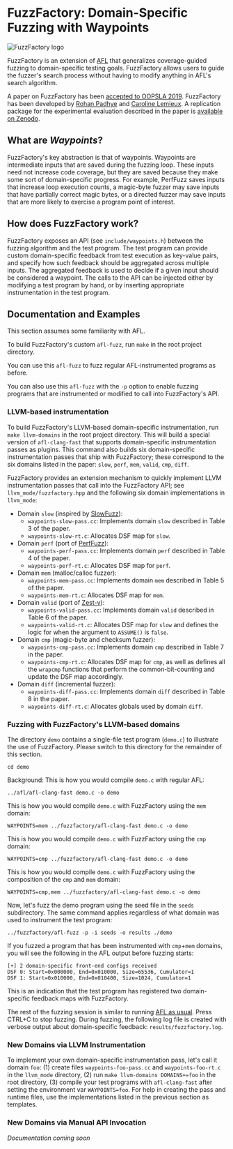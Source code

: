 # FuzzFactory: Domain-Specific Fuzzing with Waypoints

![FuzzFactory logo](https://github.com/rohanpadhye/FuzzFactory/blob/master/img/logo_small.png)

FuzzFactory is an extension of [AFL](https://github.com/google/AFL) that generalizes coverage-guided fuzzing to domain-specific testing goals. FuzzFactory allows users to guide the fuzzer's search process without having to modify anything in AFL's search algorithm.

A paper on FuzzFactory has been [accepted to OOPSLA 2019](https://2019.splashcon.org/details/splash-2019-oopsla/57/FuzzFactory-Domain-Specific-Fuzzing-with-Waypoints). FuzzFactory has been developed by [Rohan Padhye](https://cs.berkeley.edu/~rohanpadhye) and [Caroline Lemieux](https://www.carolemieux.com).
A replication package for the experimental evaluation described in the paper is [available on Zenodo](https://doi.org/10.5281/zenodo.3364086).

## What are *Waypoints*?

FuzzFactory's key abstraction is that of waypoints. Waypoints are intermediate inputs that are saved during the fuzzing loop. These inputs need not increase code coverage, but they are saved because they make some sort of domain-specific progress. For example, PerfFuzz saves inputs that increase loop execution counts, a magic-byte fuzzer may save inputs that have partially correct magic bytes, or a directed fuzzer may save inputs that are more likely to exercise a program point of interest.

## How does FuzzFactory work?

FuzzFactory exposes an API (see `include/waypoints.h`) between the fuzzing algorithm and the test program. The test program can provide custom domain-specific feedback from test execution as key-value pairs, and specify how such feedback should be aggregated across multiple inputs. The aggregated feedback is used to decide if a given input should be considered a waypoint. The calls to the API can be injected either by modifying a test program by hand, or by inserting appropriate instrumentation in the test program. 


## Documentation and Examples

This section assumes some familiarity with AFL. 

To build FuzzFactory's custom `afl-fuzz`, run `make` in the root project directory. 

You can use this `afl-fuzz` to fuzz regular AFL-instrumented programs as before.

You can also use this `afl-fuzz` with the `-p` option to enable fuzzing programs that are instrumented or modified to call into FuzzFactory's API.


### LLVM-based instrumentation

To build FuzzFactory's LLVM-based domain-specific instrumentation, run `make llvm-domains` in the root project directory. This will build a special version of `afl-clang-fast` that supports domain-specific instrumentation passes as plugins. This command also builds six domain-specific instrumentation passes that ship with FuzzFactory; these correspond to the six domains listed in the paper: `slow`, `perf`, `mem`, `valid`, `cmp`, `diff`.

FuzzFactory provides an extension mechanism to quickly implement LLVM instrumentation passes that call into the FuzzFactory API; see `llvm_mode/fuzzfactory.hpp` and the following six domain implementations in `llvm_mode`:

- Domain `slow` (inspired by [SlowFuzz](https://doi.org/10.1145/3133956.3134073)):
  -  `waypoints-slow-pass.cc`: Implements domain `slow` described in Table 3 of the paper.
  -  `waypoints-slow-rt.c`: Allocates DSF map for `slow`.
- Domain `perf` (port of [PerfFuzz](https://doi.org/10.1145/3213846.3213874)):
  -  `waypoints-perf-pass.cc`: Implements domain `perf` described in Table 4 of the paper.
  -  `waypoints-perf-rt.c`: Allocates DSF map for `perf`.
- Domain `mem` (malloc/calloc fuzzer):
  -  `waypoints-mem-pass.cc`: Implements domain `mem` described in Table 5 of the paper.
  -  `waypoints-mem-rt.c`: Allocates DSF map for `mem`.
- Domain `valid` (port of [Zest-v](https://doi.org/10.1109/ICSE-Companion.2019.00107)):
  -  `waypoints-valid-pass.cc`: Implements domain `valid` described in Table 6 of the paper.
  -  `waypoints-valid-rt.c`: Allocates DSF map for `slow` and defines the logic for when the argument to `ASSUME()` is `false`.
- Domain `cmp` (magic-byte and checksum fuzzer):
  -  `waypoints-cmp-pass.cc`: Implements domain `cmp` described in Table 7 in the paper.
  -  `waypoints-cmp-rt.c`: Allocates DSF map for `cmp`, as well as defines all the `wrapcmp` functions that perform the common-bit-counting and update the DSF map accordingly. 
- Domain `diff` (incremental fuzzer):
  -  `waypoints-diff-pass.cc`: Implements domain `diff` described in Table 8 in the paper. 
  -  `waypoints-diff-rt.c`: Allocates globals used by domain `diff`.


### Fuzzing with FuzzFactory's LLVM-based domains


The directory `demo` contains a single-file test program (`demo.c`) to illustrate the use of FuzzFactory. Please switch to this directory for the remainder of this section.
```
cd demo
```

Background: This is how you would compile `demo.c` with regular AFL:

```
../afl/afl-clang-fast demo.c -o demo
```

This is how you would compile `demo.c` with FuzzFactory using the `mem` domain:
```
WAYPOINTS=mem ../fuzzfactory/afl-clang-fast demo.c -o demo
```

This is how you would compile `demo.c` with FuzzFactory using the `cmp` domain:
```
WAYPOINTS=cmp ../fuzzfactory/afl-clang-fast demo.c -o demo
```

This is how you would compile `demo.c` with FuzzFactory using the composition of the `cmp` and `mem` domain:
```
WAYPOINTS=cmp,mem ../fuzzfactory/afl-clang-fast demo.c -o demo
```

Now, let's fuzz the demo program using the seed file in the `seeds` subdirectory. The same command applies regardless of what domain was used to instrument the test program:

```
../fuzzfactory/afl-fuzz -p -i seeds -o results ./demo
```

If you fuzzed a program that has been instrumented with `cmp`+`mem` domains, you will see the following in the AFL output before fuzzing starts:
```
[+] 2 domain-specific front-end configs received
DSF 0: Start=0x000000, End=0x010000, Size=65536, Cumulator=1
DSF 1: Start=0x010000, End=0x010400, Size=1024, Cumulator=1
```

This is an indication that the test program has registered two domain-specific feedback maps with FuzzFactory.

The rest of the fuzzing session is similar to running [AFL as usual](http://lcamtuf.coredump.cx/afl). Press CTRL+C to stop fuzzing. During fuzzing, the following log file is created with verbose output about domain-specific feedback: `results/fuzzfactory.log`.

### New Domains via LLVM Instrumentation

To implement your own domain-specific instrumentation pass, let's call it domain `foo`: (1) create files `waypoints-foo-pass.cc` and `waypoints-foo-rt.c` in the `llvm_mode` directory, (2) run `make llvm-domains DOMAINS+=foo` in the root directory, (3) compile your test programs with `afl-clang-fast` after setting the environment var `WAYPOINTS=foo`. For help in creating the pass and runtime files, use the implementations listed in the previous section as templates. 

### New Domains via Manual API Invocation

*Documentation coming soon*



